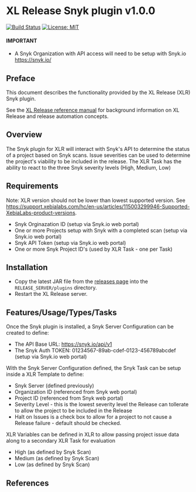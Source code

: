 # XL Release Snyk plugin v1.0.0

[![Build Status][xlr-snyk-plugin-travis-image]][xlr-snyk-plugin-travis-url]
[![License: MIT][xlr-snyk-plugin-license-image]][xlr-snyk-plugin-license-url]

[xlr-snyk-plugin-travis-image]: https://travis-ci.org/xebialabs-community/xlr-snyk-plugin.svg?branch=master
[xlr-snyk-plugin-travis-url]: https://travis-ci.org/xebialabs-community/xlr-snyk-plugin
[xlr-snyk-plugin-license-image]: https://img.shields.io/badge/License-MIT-yellow.svg
[xlr-snyk-plugin-license-url]: https://opensource.org/licenses/MIT
[xlr-snyk-plugin-downloads-image]: https://img.shields.io/github/downloads/xebialabs-community/xlr-snyk-plugin/total.svg

#### IMPORTANT ####

* A Snyk Organization with API access will need to be setup with Snyk.io <https://snyk.io/>


## Preface

This document describes the functionality provided by the XL Release (XLR) Snyk plugin.

See the [XL Release reference manual](https://docs.xebialabs.com/xl-release) for background information on XL Release and release automation concepts.  

## Overview
The Snyk plugin for XLR will interact with Snyk's API to determine the status of a project based on Snyk scans.  Issue severities can be used to determine the project's viability to be included in the release.  The XLR Task has the ability to react to the three Snyk severity levels (High, Medium, Low)

## Requirements

Note:  XLR version should not be lower than lowest supported version.  See <https://support.xebialabs.com/hc/en-us/articles/115003299946-Supported-XebiaLabs-product-versions>.

* Snyk Orginazation ID (setup via Snyk.io web portal)
* One or more Projects setup with Snyk with a completed scan (setup via Snyk.io web portal)
* Snyk API Token (setup via Snyk.io web portal)
* One or more Snyk Project ID's (used by XLR Task - one per Task)

## Installation

* Copy the latest JAR file from the [releases page](https://github.com/xebialabs-community/xlr-snyk-plugin/releases) into the `RELEASE_SERVER/plugins` directory.
* Restart the XL Release server.

## Features/Usage/Types/Tasks

Once the Snyk plugin is installed, a Snyk Server Configuration can be created to define:
* The API Base URL: https://snyk.io/api/v1
* The Snyk Auth TOKEN: 01234567-89ab-cdef-0123-456789abcdef (setup via Snyk.io web portal)

With the Snyk Server Configuration defined, the Snyk Task can be setup inside a XLR Template to define:
* Snyk Server (defined previously)
* Organization ID (referenced from Snyk web portal)
* Project ID (referenced from Snyk web portal)
* Severity Level - this is the lowest severity level the Release can tollerate to allow the project to be included in the Release
* Halt on Issues is a check box to allow for a project to not cause a Release failure - default should be checked.

XLR Variables can be defined in XLR to allow passing project issue data along to a secondary XLR Task for evaluation
* High (as defined by Snyk Scan)
* Medium (as defined by Snyk Scan)
* Low (as defined by Snyk Scan)

## References


